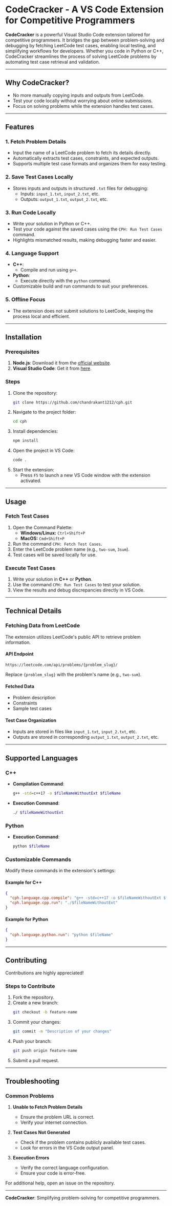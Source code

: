 # CodeCracker - A VS Code Extension for Competitive Programmers  

**CodeCracker** is a powerful Visual Studio Code extension tailored for competitive programmers. It bridges the gap between problem-solving and debugging by fetching LeetCode test cases, enabling local testing, and simplifying workflows for developers. Whether you code in Python or C++, CodeCracker streamlines the process of solving LeetCode problems by automating test case retrieval and validation.  

---

## Why CodeCracker?  

- No more manually copying inputs and outputs from LeetCode.  
- Test your code locally without worrying about online submissions.  
- Focus on solving problems while the extension handles test cases.  

---

## Features  

### 1. Fetch Problem Details  
- Input the name of a LeetCode problem to fetch its details directly.  
- Automatically extracts test cases, constraints, and expected outputs.  
- Supports multiple test case formats and organizes them for easy testing.  

### 2. Save Test Cases Locally  
- Stores inputs and outputs in structured `.txt` files for debugging:  
  - Inputs: `input_1.txt`, `input_2.txt`, etc.  
  - Outputs: `output_1.txt`, `output_2.txt`, etc.  

### 3. Run Code Locally  
- Write your solution in Python or C++.  
- Test your code against the saved cases using the `CPH: Run Test Cases` command.  
- Highlights mismatched results, making debugging faster and easier.  

### 4. Language Support  
- **C++**:  
  - Compile and run using `g++`.  
- **Python**:  
  - Execute directly with the `python` command.  
- Customizable build and run commands to suit your preferences.  

### 5. Offline Focus  
- The extension does not submit solutions to LeetCode, keeping the process local and efficient.  

---

## Installation  

### Prerequisites  
1. **Node.js**: Download it from the [official website](https://nodejs.org/).  
2. **Visual Studio Code**: Get it from [here](https://code.visualstudio.com/).  

### Steps  
1. Clone the repository:  
   ```bash  
   git clone https://github.com/chandrakant1212/cph.git  
   ```  
2. Navigate to the project folder:  
   ```bash  
   cd cph  
   ```  
3. Install dependencies:  
   ```bash  
   npm install  
   ```  
4. Open the project in VS Code:  
   ```bash  
   code .  
   ```  
5. Start the extension:  
   - Press `F5` to launch a new VS Code window with the extension activated.  

---

## Usage  

### Fetch Test Cases  
1. Open the Command Palette:  
   - **Windows/Linux:** `Ctrl+Shift+P`  
   - **MacOS:** `Cmd+Shift+P`  
2. Run the command `CPH: Fetch Test Cases`.  
3. Enter the LeetCode problem name (e.g., `two-sum`, `3sum`).  
4. Test cases will be saved locally for use.  

### Execute Test Cases  
1. Write your solution in **C++** or **Python**.  
2. Use the command `CPH: Run Test Cases` to test your solution.  
3. View the results and debug discrepancies directly in VS Code.  

---

## Technical Details  

### Fetching Data from LeetCode  
The extension utilizes LeetCode's public API to retrieve problem information.  

#### API Endpoint  
```
https://leetcode.com/api/problems/{problem_slug}/  
```  
Replace `{problem_slug}` with the problem's name (e.g., `two-sum`).  

#### Fetched Data  
- Problem description  
- Constraints  
- Sample test cases  

#### Test Case Organization  
- Inputs are stored in files like `input_1.txt`, `input_2.txt`, etc.  
- Outputs are stored in corresponding `output_1.txt`, `output_2.txt`, etc.  

---

## Supported Languages  

### C++  
- **Compilation Command**:  
  ```bash  
  g++ -std=c++17 -o $fileNameWithoutExt $fileName  
  ```  
- **Execution Command**:  
  ```bash  
  ./ $fileNameWithoutExt  
  ```  

### Python  
- **Execution Command**:  
  ```bash  
  python $fileName  
  ```  

### Customizable Commands  
Modify these commands in the extension's settings:  

#### Example for C++  
```json  
{  
  "cph.language.cpp.compile": "g++ -std=c++17 -o $fileNameWithoutExt $fileName",  
  "cph.language.cpp.run": "./$fileNameWithoutExt"  
}  
```  

#### Example for Python  
```json  
{  
  "cph.language.python.run": "python $fileName"  
}  
```  

---

## Contributing  

Contributions are highly appreciated!  

### Steps to Contribute  
1. Fork the repository.  
2. Create a new branch:  
   ```bash  
   git checkout -b feature-name  
   ```  
3. Commit your changes:  
   ```bash  
   git commit -m "Description of your changes"  
   ```  
4. Push your branch:  
   ```bash  
   git push origin feature-name  
   ```  
5. Submit a pull request.  

---

## Troubleshooting  

### Common Problems  

1. **Unable to Fetch Problem Details**  
   - Ensure the problem URL is correct.  
   - Verify your internet connection.  

2. **Test Cases Not Generated**  
   - Check if the problem contains publicly available test cases.  
   - Look for errors in the VS Code output panel.  

3. **Execution Errors**  
   - Verify the correct language configuration.  
   - Ensure your code is error-free.  

For additional help, open an issue on the repository.  

---

**CodeCracker**: Simplifying problem-solving for competitive programmers.
